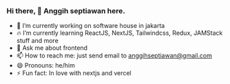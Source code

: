 ### Hi there, 👋 Anggih septiawan here.

- 🔭 I’m currently working on software house in jakarta
- 🔥 I’m currently learning ReactJS, NextJS, Tailwindcss, Redux, JAMStack stuff and more
- 💬 Ask me about frontend
- 📫 How to reach me: just send email to anggihseptiawan@gmail.com
- 😄 Pronouns: he/him
- ⚡ Fun fact: In love with nextjs and vercel
